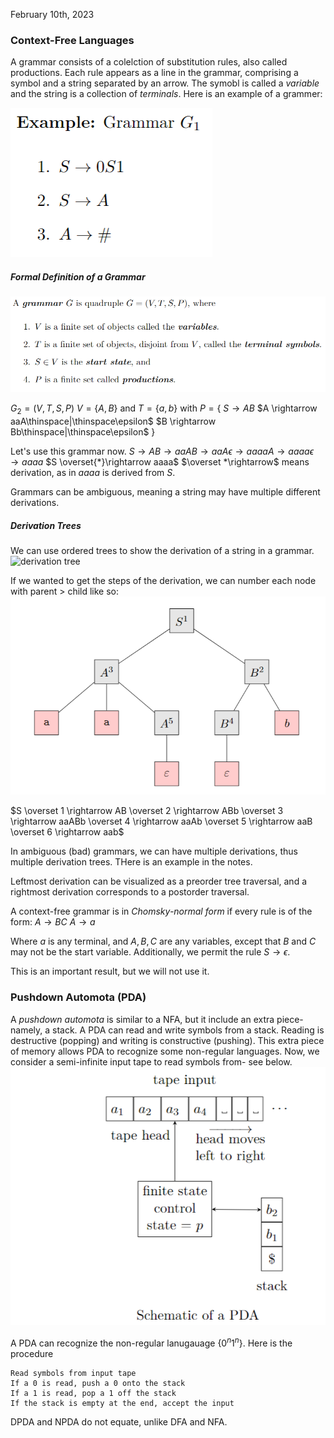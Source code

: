 February 10th, 2023

### Context-Free Languages

A grammar consists of a colelction of substitution rules, also called productions. Each rule appears as a line in the grammar, comprising a symbol and a string separated by an arrow. The symobl is called a *variable* and the string is a collection of *terminals*. 
Here is an example of a grammer:

![Grammar](images/grammar.png)

##### Formal Definition of a Grammar

![grammar def](images/def.png)

$G_2 = (V, T, S, P)$
$V = \{A, B\}$ and $T = \{a, b\}$
with $P = \{$
	$S \rightarrow AB$
	$A \rightarrow aaA\thinspace|\thinspace\epsilon$
	$B \rightarrow Bb\thinspace|\thinspace\epsilon$
$\}$

Let's use this grammar now.
$S \rightarrow AB \rightarrow aaAB \rightarrow aaA\epsilon \rightarrow aaaaA \rightarrow aaaa\epsilon \rightarrow aaaa$
$S \overset{*}\rightarrow aaaa$
$\overset *\rightarrow$ means derivation, as in $aaaa$ is derived from $S$.

Grammars can be ambiguous, meaning a string may have multiple different derivations. 

##### Derivation Trees

We can use ordered trees to show the derivation of a string in a grammar.
![derivation tree](tree1.png)

If we wanted to get the steps of the derivation, we can number each node with parent > child like so:
![numbered tree](images/numbered_tree.png)

$S \overset 1 \rightarrow AB \overset 2 \rightarrow ABb \overset 3 \rightarrow aaABb \overset 4 \rightarrow aaAb \overset 5 \rightarrow aaB \overset 6 \rightarrow aab$

In ambiguous (bad) grammars, we can have multiple derivations, thus multiple derivation trees. THere is an example in the notes.

Leftmost derivation can be visualized as a preorder tree traversal, and a rightmost derivation corresponds to a postorder traversal.

A context-free grammar is in *Chomsky-normal form* if every rule is of the form:
$A \rightarrow BC$
$A \rightarrow a$

Where $a$ is any terminal, and $A, B, C$ are any variables, except that $B$ and $C$ may not be the start variable. Additionally, we permit the rule $S \rightarrow \epsilon$.

This is an important result, but we will not use it.

### Pushdown Automota (PDA)

A *pushdown automota* is similar to a NFA, but it include an extra piece- namely, a stack. A PDA can read and write symbols from a stack. Reading is destructive (popping) and writing is constructive (pushing). This extra piece of memory allows PDA to recognize some non-regular languages. Now, we consider a semi-infinite input tape to read symbols from- see below.
![PDA](images/pda_schematic.png)

A PDA can recognize the non-regular lanugauage $\{0^n1^n\}$. Here is the procedure
```
Read symbols from input tape
If a 0 is read, push a 0 onto the stack
If a 1 is read, pop a 1 off the stack
If the stack is empty at the end, accept the input
```

DPDA and NPDA do not equate, unlike DFA and NFA.